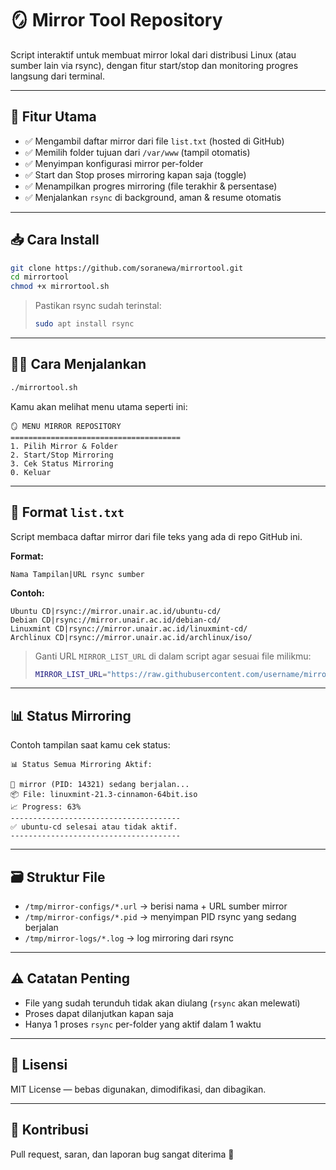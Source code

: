 # 🪞 Mirror Tool Repository

Script interaktif untuk membuat mirror lokal dari distribusi Linux (atau sumber lain via rsync), dengan fitur start/stop dan monitoring progres langsung dari terminal.

---

## 🚀 Fitur Utama

- ✅ Mengambil daftar mirror dari file `list.txt` (hosted di GitHub)
- ✅ Memilih folder tujuan dari `/var/www` (tampil otomatis)
- ✅ Menyimpan konfigurasi mirror per-folder
- ✅ Start dan Stop proses mirroring kapan saja (toggle)
- ✅ Menampilkan progres mirroring (file terakhir & persentase)
- ✅ Menjalankan `rsync` di background, aman & resume otomatis

---

## 📥 Cara Install

```bash
git clone https://github.com/soranewa/mirrortool.git
cd mirrortool
chmod +x mirrortool.sh
```

> Pastikan rsync sudah terinstal:
> ```bash
> sudo apt install rsync
> ```

---

## 🧑‍💻 Cara Menjalankan

```bash
./mirrortool.sh
```

Kamu akan melihat menu utama seperti ini:

```
🪞 MENU MIRROR REPOSITORY
======================================
1. Pilih Mirror & Folder
2. Start/Stop Mirroring
3. Cek Status Mirroring
0. Keluar
```

---

## 🧾 Format `list.txt`

Script membaca daftar mirror dari file teks yang ada di repo GitHub ini.

**Format:**
```
Nama Tampilan|URL rsync sumber
```

**Contoh:**
```
Ubuntu CD|rsync://mirror.unair.ac.id/ubuntu-cd/
Debian CD|rsync://mirror.unair.ac.id/debian-cd/
Linuxmint CD|rsync://mirror.unair.ac.id/linuxmint-cd/
Archlinux CD|rsync://mirror.unair.ac.id/archlinux/iso/
```

> Ganti URL `MIRROR_LIST_URL` di dalam script agar sesuai file milikmu:
> ```bash
> MIRROR_LIST_URL="https://raw.githubusercontent.com/username/mirrortool/main/list.txt"
> ```

---

## 📊 Status Mirroring

Contoh tampilan saat kamu cek status:

```
📊 Status Semua Mirroring Aktif:

🔄 mirror (PID: 14321) sedang berjalan...
📦 File: linuxmint-21.3-cinnamon-64bit.iso
📈 Progress: 63%
--------------------------------------
✅ ubuntu-cd selesai atau tidak aktif.
--------------------------------------
```

---

## 🗃️ Struktur File

- `/tmp/mirror-configs/*.url` → berisi nama + URL sumber mirror
- `/tmp/mirror-configs/*.pid` → menyimpan PID rsync yang sedang berjalan
- `/tmp/mirror-logs/*.log` → log mirroring dari rsync

---

## ⚠️ Catatan Penting

- File yang sudah terunduh tidak akan diulang (`rsync` akan melewati)
- Proses dapat dilanjutkan kapan saja
- Hanya 1 proses `rsync` per-folder yang aktif dalam 1 waktu

---

## 📄 Lisensi

MIT License — bebas digunakan, dimodifikasi, dan dibagikan.

---

## 🤝 Kontribusi

Pull request, saran, dan laporan bug sangat diterima 🙌
